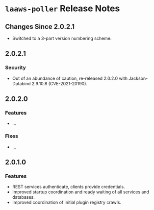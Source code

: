 # `laaws-poller` Release Notes

## Changes Since 2.0.2.1

*   Switched to a 3-part version numbering scheme.

## 2.0.2.1

### Security

*   Out of an abundance of caution, re-released 2.0.2.0 with Jackson-Databind 2.9.10.8 (CVE-2021-20190).

## 2.0.2.0

### Features

*   ...

### Fixes

*   ...

## 2.0.1.0

### Features

*   REST services authenticate, clients provide credentials.
*   Improved startup coordination and ready waiting of all services and databases.
*   Improved coordination of initial plugin registry crawls.
